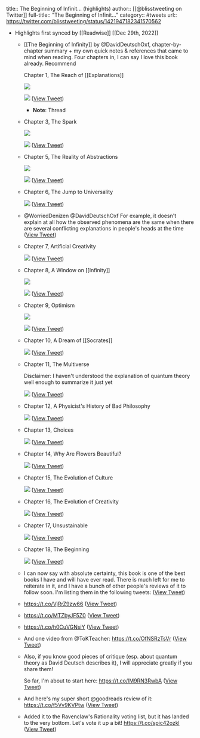 title:: The Beginning of Infinit... (highlights)
author:: [[@blisstweeting on Twitter]]
full-title:: "The Beginning of Infinit..."
category:: #tweets
url:: https://twitter.com/blisstweeting/status/1421947182341570562

- Highlights first synced by [[Readwise]] [[Dec 29th, 2022]]
	- [[The Beginning of Infinity]] by @DavidDeutschOxf, chapter-by-chapter summary + my own quick notes & references that came to mind when reading. Four chapters in, I can say I love this book already. Recommend
	  
	  Chapter 1, The Reach of [[Explanations]] 
	  
	  ![](https://pbs.twimg.com/media/E7vFDOmWQAEC_jb.png) 
	  
	  ![](https://pbs.twimg.com/media/E7vFUkKXEAIUfSR.png) ([View Tweet](https://twitter.com/blisstweeting/status/1421947182341570562))
		- **Note**: Thread
	- Chapter 3, The Spark 
	  
	  ![](https://pbs.twimg.com/media/E7vGESLXoAobsZk.jpg) 
	  
	  ![](https://pbs.twimg.com/media/E7vGIw_WQAIU50s.png) ([View Tweet](https://twitter.com/blisstweeting/status/1421948132703842305))
	- Chapter 5, The Reality of Abstractions 
	  
	  ![](https://pbs.twimg.com/media/E779sC5XMAAgLaO.jpg) 
	  
	  ![](https://pbs.twimg.com/media/E779xNhWUAAD-ct.png) ([View Tweet](https://twitter.com/blisstweeting/status/1422853570165096450))
	- Chapter 6, The Jump to Universality 
	  
	  ![](https://pbs.twimg.com/media/E8iOiUgXEAEbUSs.png) ([View Tweet](https://twitter.com/blisstweeting/status/1425546104414801920))
	- @WorriedDenizen @DavidDeutschOxf For example, it doesn't explain at all how the observed phenomena are the same when there are several conflicting explanations in people's heads at the time ([View Tweet](https://twitter.com/blisstweeting/status/1425778231622447110))
	- Chapter 7, Artificial Creativity 
	  
	  ![](https://pbs.twimg.com/media/E9ej1mqWUAMErqh.jpg) ([View Tweet](https://twitter.com/blisstweeting/status/1429791572929961986))
	- Chapter 8, A Window on [[Infinity]] 
	  
	  ![](https://pbs.twimg.com/media/E9e09HbWEAs8uMm.png) 
	  
	  ![](https://pbs.twimg.com/media/E9e1C7RXIAUY5Z6.png) ([View Tweet](https://twitter.com/blisstweeting/status/1429810495511478281))
	- Chapter 9, Optimism 
	  
	  ![](https://pbs.twimg.com/media/E-1TTi2XEAEGbG1.jpg) 
	  
	  ![](https://pbs.twimg.com/media/E-1Tbq1XsAE6cws.png) ([View Tweet](https://twitter.com/blisstweeting/status/1435895611925094401))
	- Chapter 10, A Dream of [[Socrates]] 
	  
	  ![](https://pbs.twimg.com/media/E_PbEOBWEAEctjb.png) ([View Tweet](https://twitter.com/blisstweeting/status/1437733727606657025))
	- Chapter 11, The Multiverse
	  
	  Disclaimer: I haven't understood the explanation of quantum theory well enough to summarize it just yet 
	  
	  ![](https://pbs.twimg.com/media/FA7j7YxWQAIGQfA.png) ([View Tweet](https://twitter.com/blisstweeting/status/1445343249170898945))
	- Chapter 12, A Physicist's History of Bad Philosophy 
	  
	  ![](https://pbs.twimg.com/media/FETwmVQWUAIxwdY.jpg) ([View Tweet](https://twitter.com/blisstweeting/status/1460556772024934403))
	- Chapter 13, Choices 
	  
	  ![](https://pbs.twimg.com/media/FFC9HwnWQAIj-XR.jpg) ([View Tweet](https://twitter.com/blisstweeting/status/1463877836998066179))
	- Chapter 14, Why Are Flowers Beautiful? 
	  
	  ![](https://pbs.twimg.com/media/FILFQwnXoAA9JiZ.png) ([View Tweet](https://twitter.com/blisstweeting/status/1477960575388987392))
	- Chapter 15, The Evolution of Culture 
	  
	  ![](https://pbs.twimg.com/media/FIQ5TzbXMAUB_z-.jpg) ([View Tweet](https://twitter.com/blisstweeting/status/1478369660458438656))
	- Chapter 16, The Evolution of Creativity 
	  
	  ![](https://pbs.twimg.com/media/FIuomV-XwAEXtOn.png) ([View Tweet](https://twitter.com/blisstweeting/status/1480462308618952714))
	- Chapter 17, Unsustainable 
	  
	  ![](https://pbs.twimg.com/media/FJEJctdXMAMylRJ.png) ([View Tweet](https://twitter.com/blisstweeting/status/1481976194253955073))
	- Chapter 18, The Beginning 
	  
	  ![](https://pbs.twimg.com/media/FJPnPaSXMAYrMpv.png) ([View Tweet](https://twitter.com/blisstweeting/status/1482782969886560263))
	- I can now say with absolute certainty, this book is one of the best books I have and will have ever read. There is much left for me to reiterate in it, and I have a bunch of other people's reviews of it to follow soon. I'm listing them in the following tweets: ([View Tweet](https://twitter.com/blisstweeting/status/1482784188449398785))
	- https://t.co/VjRrZ9zw66 ([View Tweet](https://twitter.com/blisstweeting/status/1482784236327378952))
	- https://t.co/MTZbyJF5Z0 ([View Tweet](https://twitter.com/blisstweeting/status/1482784288550567940))
	- https://t.co/h0CuVGNsiY ([View Tweet](https://twitter.com/blisstweeting/status/1482784379772583943))
	- And one video from @ToKTeacher: https://t.co/OfNSRzTsVr ([View Tweet](https://twitter.com/blisstweeting/status/1482784631028174852))
	- Also, if you know good pieces of critique (esp. about quantum theory as David Deutsch describes it), I will appreciate greatly if you share them!
	  
	  So far, I'm about to start here: https://t.co/lM9RN3RwbA ([View Tweet](https://twitter.com/blisstweeting/status/1482785274484645890))
	- And here's my super short @goodreads review of it: https://t.co/f5Vv9KVPtw ([View Tweet](https://twitter.com/blisstweeting/status/1482814527456661505))
	- Added it to the Ravenclaw's Rationality voting list, but it has landed to the very bottom. Let's vote it up a bit! https://t.co/spic42ozkl ([View Tweet](https://twitter.com/blisstweeting/status/1483040119519162368))